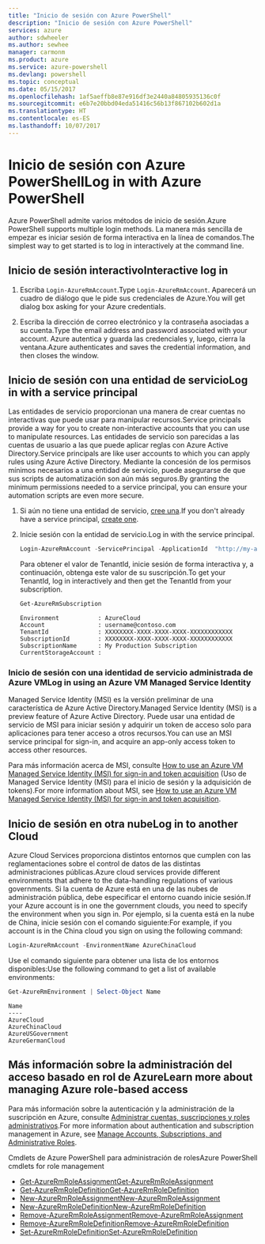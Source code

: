 ```yaml
---
title: "Inicio de sesión con Azure PowerShell"
description: "Inicio de sesión con Azure PowerShell"
services: azure
author: sdwheeler
ms.author: sewhee
manager: carmonm
ms.product: azure
ms.service: azure-powershell
ms.devlang: powershell
ms.topic: conceptual
ms.date: 05/15/2017
ms.openlocfilehash: 1af5aeffb8e87e916df3e2440a84805935136c0f
ms.sourcegitcommit: e6b7e20bbd04eda51416c56b13f867102b602d1a
ms.translationtype: HT
ms.contentlocale: es-ES
ms.lasthandoff: 10/07/2017
---
```

# <a name="log-in-with-azure-powershell"></a><span data-ttu-id="99277-103">Inicio de sesión con Azure PowerShell</span><span class="sxs-lookup"><span data-stu-id="99277-103">Log in with Azure PowerShell</span></span>

<span data-ttu-id="99277-104">Azure PowerShell admite varios métodos de inicio de sesión.</span><span class="sxs-lookup"><span data-stu-id="99277-104">Azure PowerShell supports multiple login methods.</span></span> <span data-ttu-id="99277-105">La manera más sencilla de empezar es iniciar sesión de forma interactiva en la línea de comandos.</span><span class="sxs-lookup"><span data-stu-id="99277-105">The simplest way to get started is to log in interactively at the command line.</span></span>

## <a name="interactive-log-in"></a><span data-ttu-id="99277-106">Inicio de sesión interactivo</span><span class="sxs-lookup"><span data-stu-id="99277-106">Interactive log in</span></span>

1. <span data-ttu-id="99277-107">Escriba `Login-AzureRmAccount`.</span><span class="sxs-lookup"><span data-stu-id="99277-107">Type `Login-AzureRmAccount`.</span></span> <span data-ttu-id="99277-108">Aparecerá un cuadro de diálogo que le pide sus credenciales de Azure.</span><span class="sxs-lookup"><span data-stu-id="99277-108">You will get dialog box asking for your Azure credentials.</span></span>

2. <span data-ttu-id="99277-109">Escriba la dirección de correo electrónico y la contraseña asociadas a su cuenta.</span><span class="sxs-lookup"><span data-stu-id="99277-109">Type the email address and password associated with your account.</span></span> <span data-ttu-id="99277-110">Azure autentica y guarda las credenciales y, luego, cierra la ventana.</span><span class="sxs-lookup"><span data-stu-id="99277-110">Azure authenticates and saves the credential information, and then closes the window.</span></span>

## <a name="log-in-with-a-service-principal"></a><span data-ttu-id="99277-111">Inicio de sesión con una entidad de servicio</span><span class="sxs-lookup"><span data-stu-id="99277-111">Log in with a service principal</span></span>

<span data-ttu-id="99277-112">Las entidades de servicio proporcionan una manera de crear cuentas no interactivas que puede usar para manipular recursos.</span><span class="sxs-lookup"><span data-stu-id="99277-112">Service principals provide a way for you to create non-interactive accounts that you can use to manipulate resources.</span></span> <span data-ttu-id="99277-113">Las entidades de servicio son parecidas a las cuentas de usuario a las que puede aplicar reglas con Azure Active Directory.</span><span class="sxs-lookup"><span data-stu-id="99277-113">Service principals are like user accounts to which you can apply rules using Azure Active Directory.</span></span> <span data-ttu-id="99277-114">Mediante la concesión de los permisos mínimos necesarios a una entidad de servicio, puede asegurarse de que sus scripts de automatización son aún más seguros.</span><span class="sxs-lookup"><span data-stu-id="99277-114">By granting the minimum permissions needed to a service principal, you can ensure your automation scripts are even more secure.</span></span>

1. <span data-ttu-id="99277-115">Si aún no tiene una entidad de servicio, [cree una](create-azure-service-principal-azureps.md).</span><span class="sxs-lookup"><span data-stu-id="99277-115">If you don't already have a service principal, [create one](create-azure-service-principal-azureps.md).</span></span>

2. <span data-ttu-id="99277-116">Inicie sesión con la entidad de servicio.</span><span class="sxs-lookup"><span data-stu-id="99277-116">Log in with the service principal.</span></span>

    ```powershell
    Login-AzureRmAccount -ServicePrincipal -ApplicationId  "http://my-app" -Credential $pscredential -TenantId $tenantid
    ```

    <span data-ttu-id="99277-117">Para obtener el valor de TenantId, inicie sesión de forma interactiva y, a continuación, obtenga este valor de su suscripción.</span><span class="sxs-lookup"><span data-stu-id="99277-117">To get your TenantId, log in interactively and then get the TenantId from your subscription.</span></span>

    ```powershell
    Get-AzureRmSubscription
    ```

    ```
    Environment           : AzureCloud
    Account               : username@contoso.com
    TenantId              : XXXXXXXX-XXXX-XXXX-XXXX-XXXXXXXXXXXX
    SubscriptionId        : XXXXXXXX-XXXX-XXXX-XXXX-XXXXXXXXXXXX
    SubscriptionName      : My Production Subscription
    CurrentStorageAccount :
    ```

### <a name="log-in-using-an-azure-vm-managed-service-identity"></a><span data-ttu-id="99277-118">Inicio de sesión con una identidad de servicio administrada de Azure VM</span><span class="sxs-lookup"><span data-stu-id="99277-118">Log in using an Azure VM Managed Service Identity</span></span>

<span data-ttu-id="99277-119">Managed Service Identity (MSI) es la versión preliminar de una característica de Azure Active Directory.</span><span class="sxs-lookup"><span data-stu-id="99277-119">Managed Service Identity (MSI) is a preview feature of Azure Active Directory.</span></span> <span data-ttu-id="99277-120">Puede usar una entidad de servicio de MSI para iniciar sesión y adquirir un token de acceso solo para aplicaciones para tener acceso a otros recursos.</span><span class="sxs-lookup"><span data-stu-id="99277-120">You can use an MSI service principal for sign-in, and acquire an app-only access token to access other resources.</span></span>

<span data-ttu-id="99277-121">Para más información acerca de MSI, consulte [How to use an Azure VM Managed Service Identity (MSI) for sign-in and token acquisition](/azure/active-directory/msi-how-to-get-access-token-using-msi) (Uso de Managed Service Identity (MSI) para el inicio de sesión y la adquisición de tokens).</span><span class="sxs-lookup"><span data-stu-id="99277-121">For more information about MSI, see [How to use an Azure VM Managed Service Identity (MSI) for sign-in and token acquisition](/azure/active-directory/msi-how-to-get-access-token-using-msi).</span></span>

## <a name="log-in-to-another-cloud"></a><span data-ttu-id="99277-122">Inicio de sesión en otra nube</span><span class="sxs-lookup"><span data-stu-id="99277-122">Log in to another Cloud</span></span>

<span data-ttu-id="99277-123">Azure Cloud Services proporciona distintos entornos que cumplen con las reglamentaciones sobre el control de datos de las distintas administraciones públicas.</span><span class="sxs-lookup"><span data-stu-id="99277-123">Azure cloud services provide different environments that adhere to the data-handling regulations of various governments.</span></span> <span data-ttu-id="99277-124">Si la cuenta de Azure está en una de las nubes de administración pública, debe especificar el entorno cuando inicie sesión.</span><span class="sxs-lookup"><span data-stu-id="99277-124">If your Azure account is in one the government clouds, you need to specify the environment when you sign in.</span></span> <span data-ttu-id="99277-125">Por ejemplo, si la cuenta está en la nube de China, inicie sesión con el comando siguiente:</span><span class="sxs-lookup"><span data-stu-id="99277-125">For example, if you account is in the China cloud you sign on using the following command:</span></span>

```powershell
Login-AzureRmAccount -EnvironmentName AzureChinaCloud
```

<span data-ttu-id="99277-126">Use el comando siguiente para obtener una lista de los entornos disponibles:</span><span class="sxs-lookup"><span data-stu-id="99277-126">Use the following command to get a list of available environments:</span></span>

```powershell
Get-AzureRmEnvironment | Select-Object Name
```

```
Name
----
AzureCloud
AzureChinaCloud
AzureUSGovernment
AzureGermanCloud
```

## <a name="learn-more-about-managing-azure-role-based-access"></a><span data-ttu-id="99277-127">Más información sobre la administración del acceso basado en rol de Azure</span><span class="sxs-lookup"><span data-stu-id="99277-127">Learn more about managing Azure role-based access</span></span>

<span data-ttu-id="99277-128">Para más información sobre la autenticación y la administración de la suscripción en Azure, consulte [Administrar cuentas, suscripciones y roles administrativos](/azure/active-directory/role-based-access-control-configure).</span><span class="sxs-lookup"><span data-stu-id="99277-128">For more information about authentication and subscription management in Azure, see [Manage Accounts, Subscriptions, and Administrative Roles](/azure/active-directory/role-based-access-control-configure).</span></span>

<span data-ttu-id="99277-129">Cmdlets de Azure PowerShell para administración de roles</span><span class="sxs-lookup"><span data-stu-id="99277-129">Azure PowerShell cmdlets for role management</span></span>

* [<span data-ttu-id="99277-130">Get-AzureRmRoleAssignment</span><span class="sxs-lookup"><span data-stu-id="99277-130">Get-AzureRmRoleAssignment</span></span>](/powershell/module/AzureRM.Resources/Get-AzureRmRoleAssignment)
* [<span data-ttu-id="99277-131">Get-AzureRmRoleDefinition</span><span class="sxs-lookup"><span data-stu-id="99277-131">Get-AzureRmRoleDefinition</span></span>](/powershell/module/AzureRM.Resources/Get-AzureRmRoleDefinition)
* [<span data-ttu-id="99277-132">New-AzureRmRoleAssignment</span><span class="sxs-lookup"><span data-stu-id="99277-132">New-AzureRmRoleAssignment</span></span>](/powershell/module/AzureRM.Resources/New-AzureRmRoleAssignment)
* [<span data-ttu-id="99277-133">New-AzureRmRoleDefinition</span><span class="sxs-lookup"><span data-stu-id="99277-133">New-AzureRmRoleDefinition</span></span>](/powershell/module/AzureRM.Resources/New-AzureRmRoleDefinition)
* [<span data-ttu-id="99277-134">Remove-AzureRmRoleAssignment</span><span class="sxs-lookup"><span data-stu-id="99277-134">Remove-AzureRmRoleAssignment</span></span>](/powershell/module/AzureRM.Resources/Remove-AzureRmRoleAssignment)
* [<span data-ttu-id="99277-135">Remove-AzureRmRoleDefinition</span><span class="sxs-lookup"><span data-stu-id="99277-135">Remove-AzureRmRoleDefinition</span></span>](/powershell/module/AzureRM.Resources/Remove-AzureRmRoleDefinition)
* [<span data-ttu-id="99277-136">Set-AzureRmRoleDefinition</span><span class="sxs-lookup"><span data-stu-id="99277-136">Set-AzureRmRoleDefinition</span></span>](/powershell/moduel/AzureRM.Resources/Set-AzureRmRoleDefinition)
